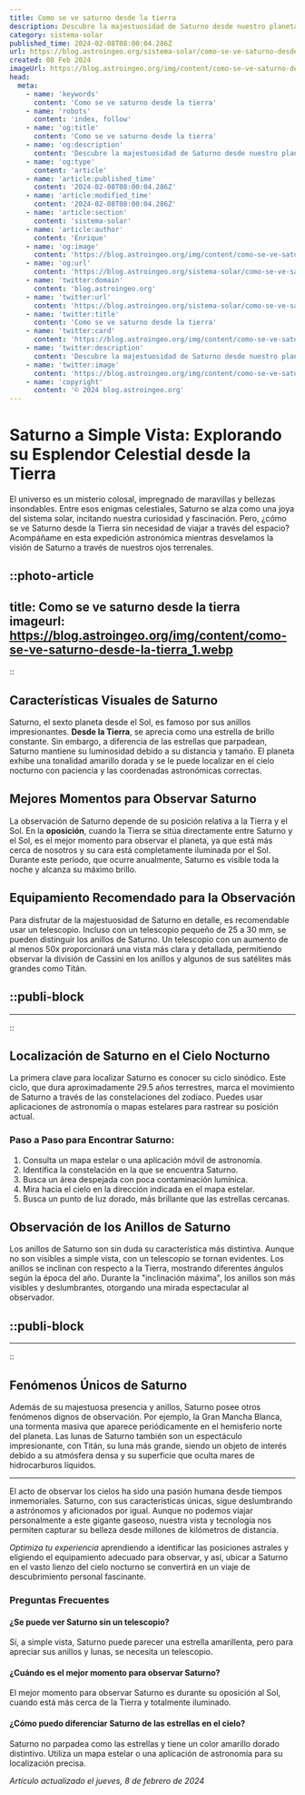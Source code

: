 ```yaml
---
title: Como se ve saturno desde la tierra
description: Descubre la majestuosidad de Saturno desde nuestro planeta. Consejos de observación e información fascinante para avistar el anillado gigante.
category: sistema-solar
published_time: 2024-02-08T08:00:04.286Z
url: https://blog.astroingeo.org/sistema-solar/como-se-ve-saturno-desde-la-tierra
created: 08 Feb 2024
imageUrl: https://blog.astroingeo.org/img/content/como-se-ve-saturno-desde-la-tierra_1.webp
head:
  meta:
    - name: 'keywords'
      content: 'Como se ve saturno desde la tierra'
    - name: 'robots'
      content: 'index, follow'
    - name: 'og:title'
      content: 'Como se ve saturno desde la tierra'
    - name: 'og:description'
      content: 'Descubre la majestuosidad de Saturno desde nuestro planeta. Consejos de observación e información fascinante para avistar el anillado gigante.'
    - name: 'og:type'
      content: 'article'
    - name: 'article:published_time'
      content: '2024-02-08T08:00:04.286Z'
    - name: 'article:modified_time'
      content: '2024-02-08T08:00:04.286Z'
    - name: 'article:section'
      content: 'sistema-solar'
    - name: 'article:author'
      content: 'Enrique'
    - name: 'og:image'
      content: 'https://blog.astroingeo.org/img/content/como-se-ve-saturno-desde-la-tierra_1.webp'
    - name: 'og:url'
      content: 'https://blog.astroingeo.org/sistema-solar/como-se-ve-saturno-desde-la-tierra'
    - name: 'twitter:domain'
      content: 'blog.astroingeo.org'
    - name: 'twitter:url'
      content: 'https://blog.astroingeo.org/sistema-solar/como-se-ve-saturno-desde-la-tierra'
    - name: 'twitter:title'
      content: 'Como se ve saturno desde la tierra'
    - name: 'twitter:card'
      content: 'https://blog.astroingeo.org/img/content/como-se-ve-saturno-desde-la-tierra_1.webp'
    - name: 'twitter:description'
      content: 'Descubre la majestuosidad de Saturno desde nuestro planeta. Consejos de observación e información fascinante para avistar el anillado gigante.'
    - name: 'twitter:image'
      content: 'https://blog.astroingeo.org/img/content/como-se-ve-saturno-desde-la-tierra_1.webp'
    - name: 'copyright'
      content: '© 2024 blog.astroingeo.org'
---
```

# Saturno a Simple Vista: Explorando su Esplendor Celestial desde la Tierra

El universo es un misterio colosal, impregnado de maravillas y bellezas insondables. Entre esos enigmas celestiales, Saturno se alza como una joya del sistema solar, incitando nuestra curiosidad y fascinación. Pero, ¿cómo se ve Saturno desde la Tierra sin necesidad de viajar a través del espacio? Acompáñame en esta expedición astronómica mientras desvelamos la visión de Saturno a través de nuestros ojos terrenales.


::photo-article
---
title: Como se ve saturno desde la tierra
imageurl: https://blog.astroingeo.org/img/content/como-se-ve-saturno-desde-la-tierra_1.webp
---
::


## Características Visuales de Saturno

Saturno, el sexto planeta desde el Sol, es famoso por sus anillos impresionantes. **Desde la Tierra**, se aprecia como una estrella de brillo constante. Sin embargo, a diferencia de las estrellas que parpadean, Saturno mantiene su luminosidad debido a su distancia y tamaño. El planeta exhibe una tonalidad amarillo dorada y se le puede localizar en el cielo nocturno con paciencia y las coordenadas astronómicas correctas.

## Mejores Momentos para Observar Saturno

La observación de Saturno depende de su posición relativa a la Tierra y el Sol. En la **oposición**, cuando la Tierra se sitúa directamente entre Saturno y el Sol, es el mejor momento para observar el planeta, ya que está más cerca de nosotros y su cara está completamente iluminada por el Sol. Durante este período, que ocurre anualmente, Saturno es visible toda la noche y alcanza su máximo brillo.

## Equipamiento Recomendado para la Observación

Para disfrutar de la majestuosidad de Saturno en detalle, es recomendable usar un telescopio. Incluso con un telescopio pequeño de 25 a 30 mm, se pueden distinguir los anillos de Saturno. Un telescopio con un aumento de al menos 50x proporcionará una vista más clara y detallada, permitiendo observar la división de Cassini en los anillos y algunos de sus satélites más grandes como Titán.


  ::publi-block
  ---
  ---
  ::
  
  
## Localización de Saturno en el Cielo Nocturno

La primera clave para localizar Saturno es conocer su ciclo sinódico. Este ciclo, que dura aproximadamente 29.5 años terrestres, marca el movimiento de Saturno a través de las constelaciones del zodíaco. Puedes usar aplicaciones de astronomía o mapas estelares para rastrear su posición actual.

### Paso a Paso para Encontrar Saturno:
1. Consulta un mapa estelar o una aplicación móvil de astronomía.
2. Identifica la constelación en la que se encuentra Saturno.
3. Busca un área despejada con poca contaminación lumínica.
4. Mira hacia el cielo en la dirección indicada en el mapa estelar.
5. Busca un punto de luz dorado, más brillante que las estrellas cercanas.

## Observación de los Anillos de Saturno

Los anillos de Saturno son sin duda su característica más distintiva. Aunque no son visibles a simple vista, con un telescopio se tornan evidentes. Los anillos se inclinan con respecto a la Tierra, mostrando diferentes ángulos según la época del año. Durante la "inclinación máxima", los anillos son más visibles y deslumbrantes, otorgando una mirada espectacular al observador.


  ::publi-block
  ---
  ---
  ::
  
  
## Fenómenos Únicos de Saturno

Además de su majestuosa presencia y anillos, Saturno posee otros fenómenos dignos de observación. Por ejemplo, la Gran Mancha Blanca, una tormenta masiva que aparece periódicamente en el hemisferio norte del planeta. Las lunas de Saturno también son un espectáculo impresionante, con Titán, su luna más grande, siendo un objeto de interés debido a su atmósfera densa y su superficie que oculta mares de hidrocarburos líquidos.

---

El acto de observar los cielos ha sido una pasión humana desde tiempos inmemoriales. Saturno, con sus características únicas, sigue deslumbrando a astrónomos y aficionados por igual. Aunque no podemos viajar personalmente a este gigante gaseoso, nuestra vista y tecnología nos permiten capturar su belleza desde millones de kilómetros de distancia.

*Optimiza tu experiencia* aprendiendo a identificar las posiciones astrales y eligiendo el equipamiento adecuado para observar, y así, ubicar a Saturno en el vasto lienzo del cielo nocturno se convertirá en un viaje de descubrimiento personal fascinante.

### Preguntas Frecuentes

#### ¿Se puede ver Saturno sin un telescopio?
Sí, a simple vista, Saturno puede parecer una estrella amarillenta, pero para apreciar sus anillos y lunas, se necesita un telescopio.

#### ¿Cuándo es el mejor momento para observar Saturno?
El mejor momento para observar Saturno es durante su oposición al Sol, cuando está más cerca de la Tierra y totalmente iluminado.

#### ¿Cómo puedo diferenciar Saturno de las estrellas en el cielo?
Saturno no parpadea como las estrellas y tiene un color amarillo dorado distintivo. Utiliza un mapa estelar o una aplicación de astronomía para su localización precisa.

_Artículo actualizado el jueves, 8 de febrero de 2024_